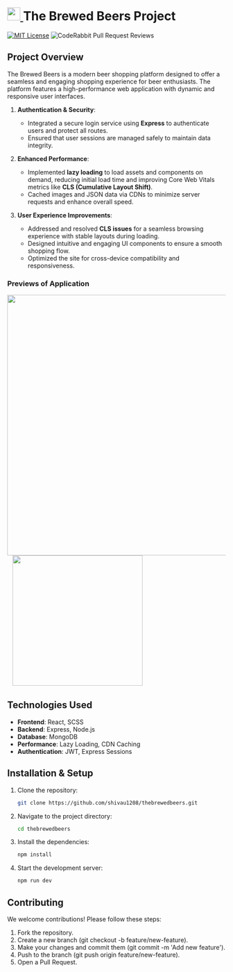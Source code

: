 # <a href='https://github.com/shivau1208/thebrewedbeers'><img src='https://github.com/shivau1208/thebrewedbeers/assets/102743170/f6dcb048-ab50-4efc-a764-b9d0736f4a9a' width='30' /> </a>The Brewed Beers Project 
[![MIT License](https://img.shields.io/badge/License-MIT-green.svg)](https://choosealicense.com/licenses/mit/) ![CodeRabbit Pull Request Reviews](https://img.shields.io/coderabbit/prs/github/shivau1208/thebrewedbeers)


## Project Overview
The Brewed Beers is a modern beer shopping platform designed to offer a seamless and engaging shopping experience for beer enthusiasts. The platform features a high-performance web application with dynamic and responsive user interfaces.

1. **Authentication & Security**:
   - Integrated a secure login service using **Express** to authenticate users and protect all routes.  
   - Ensured that user sessions are managed safely to maintain data integrity.

2. **Enhanced Performance**:
   - Implemented **lazy loading** to load assets and components on demand, reducing initial load time and improving Core Web Vitals metrics like **CLS (Cumulative Layout Shift)**.  
   - Cached images and JSON data via CDNs to minimize server requests and enhance overall speed.  

3. **User Experience Improvements**:  
   - Addressed and resolved **CLS issues** for a seamless browsing experience with stable layouts during loading.  
   - Designed intuitive and engaging UI components to ensure a smooth shopping flow.  
   - Optimized the site for cross-device compatibility and responsiveness.
 
### Previews of Application
<img src='https://github.com/user-attachments/assets/9498f131-2bf2-4315-99f9-1eb329849b7f' width='600' />&nbsp;&nbsp;
<img src='https://github.com/user-attachments/assets/575ff147-66da-4ae9-825f-d599f01ef074' height='300'  />

## Technologies Used
- **Frontend**: React, SCSS
- **Backend**: Express, Node.js
- **Database**: MongoDB
- **Performance**: Lazy Loading, CDN Caching
- **Authentication**: JWT, Express Sessions

## Installation & Setup
1. Clone the repository:
   ```bash
   git clone https://github.com/shivau1208/thebrewedbeers.git
   ```
2. Navigate to the project directory:
   ```bash
   cd thebrewedbeers
   ```

4. Install the dependencies:
   ```bash
   npm install
   ```
5. Start the development server:
   ```bash
   npm run dev
   ```
## Contributing
We welcome contributions! Please follow these steps:

1. Fork the repository.
2. Create a new branch (git checkout -b feature/new-feature).
3. Make your changes and commit them (git commit -m 'Add new feature').
4. Push to the branch (git push origin feature/new-feature).
5. Open a Pull Request.
